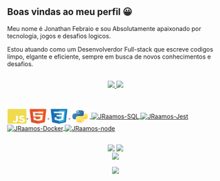 

<!--
**JRaamos/JRaamos** is a ✨ _special_ ✨ repository because its `README.md` (this file) appears on your GitHub profile.


-->
## Boas vindas ao meu perfil 😀

Meu nome é Jonathan Febraio e sou Absolutamente apaixonado por tecnologia, jogos e desafios logicos.

Estou atuando como um Desenvolverdor Full-stack que escreve codigos limpo, elgante e eficiente, sempre em busca de novos conhecimentos e desafios.

<br>

<!-- GITHUB STATUS -->
 
<div align="center">
  <a href="https://github.com/JRaamos?tab=repositories">
 <img height="175em" src="https://github-readme-stats.vercel.app/api?username=JRaamos&show_icons=true&theme=chartreuse-dark&include_all_commits=true&count_private=true"/>
  <img height="175em" src="https://github-readme-stats.vercel.app/api/top-langs/?username=JRaamos&layout=compact&langs_count=7&theme=chartreuse-dark"/> 

</div>


  
  ##
  
<div style="justify-items: center; "><br>
  <img align="center" alt="JRaamos-Js" height="35" width="45" src="https://raw.githubusercontent.com/devicons/devicon/master/icons/javascript/javascript-plain.svg">
  <img align="center" alt="JRaamos-HTML" height="35" width="45" src="https://raw.githubusercontent.com/devicons/devicon/master/icons/html5/html5-original.svg">
  <img align="center" alt="JRaamos-CSS" height="35" width="45" src="https://raw.githubusercontent.com/devicons/devicon/master/icons/css3/css3-original.svg">
  <img align="center" alt="JRaamos-Python" height="35" width="45" src="https://raw.githubusercontent.com/devicons/devicon/master/icons/python/python-original.svg"> 
  <img align="center" alt="JRaamos-SQL" height="35" width="45" src="https://www.svgrepo.com/show/331760/sql-database-generic.svg">
  <img align="center" alt="JRaamos-Jest" height="35" width="45" src="https://www.svgrepo.com/show/353930/jest.svg">
  <img align="center" alt="JRaamos-Docker" height="35" width="45" src="https://www.svgrepo.com/show/353659/docker-icon.svg">
   <img align="center" alt="JRaamos-node" height="35" width="100" src="https://upload.wikimedia.org/wikipedia/commons/7/7e/Node.js_logo_2015.svg">

 
</div>
  
  ##
  
 
 <!-- REDES SOCIAIS -->
<div align="center">
  
  <a href="https://www.instagram.com/jonathan_febraio/" target="_blank"><img src="https://img.shields.io/badge/-Instagram-%23E4405F?style=for-the-badge&logo=instagram&logoColor=white" target="_blank"></a>
  <a href="https://www.linkedin.com/in/jonathan-ramos-77284a250/" target="_blank"><img src="https://img.shields.io/badge/-LinkedIn-%230077B5?style=for-the-badge&logo=linkedin&logoColor=white" target="_blank"></a>  
   <a href="mailto:jhonyramos46@gmail.com" target="_blank"><img src="https://play-lh.googleusercontent.com/D1Dz2BjPYev_oyksKXsdtAS66a_2Ql-sklpzTnwR9lqnDG_P5lAJEtfR70FudJ0XMA=s48-rw" style='width: 28px' target="_blank"></a>  
  
  ![](https://visitor-badge.glitch.me/badge?page_id=JRaamos)
</div>
